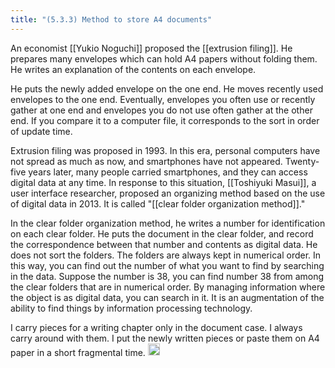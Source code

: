 ```yaml
---
title: "(5.3.3) Method to store A4 documents"
---
```


An economist [[Yukio Noguchi]] proposed the [[extrusion filing]]. He prepares many envelopes which can hold A4 papers without folding them. He writes an explanation of the contents on each envelope.

He puts the newly added envelope on the one end. He moves recently used envelopes to the one end. Eventually, envelopes you often use or recently gather at one end and envelopes you do not use often gather at the other end. If you compare it to a computer file, it corresponds to the sort in order of update time.

Extrusion filing was proposed in 1993. In this era, personal computers have not spread as much as now, and smartphones have not appeared. Twenty-five years later, many people carried smartphones, and they can access digital data at any time. In response to this situation, [[Toshiyuki Masui]], a user interface researcher, proposed an organizing method based on the use of digital data in 2013. It is called "[[clear folder organization method]]."

In the clear folder organization method, he writes a number for identification on each clear folder. He puts the document in the clear folder, and record the correspondence between that number and contents as digital data. He does not sort the folders. The folders are always kept in numerical order. In this way, you can find out the number of what you want to find by searching in the data. Suppose the number is 38, you can find number 38 from among the clear folders that are in numerical order. By managing information where the object is as digital data, you can search in it. It is an augmentation of the ability to find things by information processing technology.

I carry pieces for a writing chapter only in the document case. I always carry around with them. I put the newly written pieces or paste them on A4 paper in a short fragmental time.
<img src='https://scrapbox.io/api/pages/nishio/en/icon' alt='en.icon' height="19.5"/>
